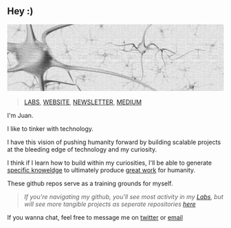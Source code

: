 ## Hey :)
![Header](./backlog/neurons.png)

>[LABS](../SINGULARITY/LABS),  [WEBSITE](https://vxnuaj.life), [NEWSLETTER](vxnuaj.substack.com), [MEDIUM](medium.com/@vxnuaj)

I'm Juan.

I like to tinker with technology.

I have this vision of pushing humanity forward by building scalable projects at the bleeding edge of technology and my curiosity.

I think if I learn how to build within my curiosities, I'll be able to generate [specific knoweldge](https://nav.al/specific-knowledge) to ultimately produce [great work](https://paulgraham.com/greatwork.html) for humanity.

These github repos serve as a training grounds for myself.

>_If you're navigating my github, you'll see most activity in my [Labs](../SINGULARITY/LABS), but will see more tangible projects as seperate repositories [here](https://github.com/vxnuaj?tab=repositories)_


If you wanna chat, feel free to message me on [twitter](x.com/vxnuaj) or [email](mailto:jv.100420@gmail.com)